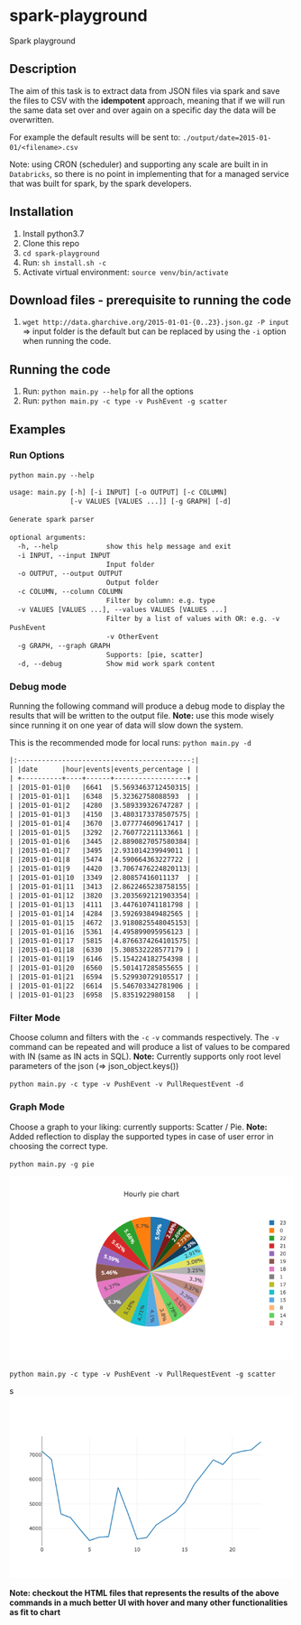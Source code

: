 # spark-playground
Spark playground

## Description
The aim of this task is to extract data from JSON files via spark and save the files to CSV with the **idempotent** approach, meaning that if we will run the same data set over and over again on a specific day the data will be overwritten.

For example the default results will be sent to:
`./output/date=2015-01-01/<filename>.csv`

Note: using CRON (scheduler) and supporting any scale are built in in
`Databricks`, so there is no point in implementing that for a managed service
that was built for spark, by the spark developers.


## Installation
1. Install python3.7
1. Clone this repo
1. `cd spark-playground`
1. Run: `sh install.sh -c`
1. Activate virtual environment: `source venv/bin/activate`

## Download files - prerequisite to running the code
1. `wget http://data.gharchive.org/2015-01-01-{0..23}.json.gz -P input` => input folder is the default but can be replaced by using the `-i` option when running the code.

## Running the code
1. Run: `python main.py --help` for all the options
1. Run: `python main.py -c type -v PushEvent -g scatter`

## Examples

### Run Options
`python main.py --help`

```
usage: main.py [-h] [-i INPUT] [-o OUTPUT] [-c COLUMN]
               [-v VALUES [VALUES ...]] [-g GRAPH] [-d]

Generate spark parser

optional arguments:
  -h, --help            show this help message and exit
  -i INPUT, --input INPUT
                        Input folder
  -o OUTPUT, --output OUTPUT
                        Output folder
  -c COLUMN, --column COLUMN
                        Filter by column: e.g. type
  -v VALUES [VALUES ...], --values VALUES [VALUES ...]
                        Filter by a list of values with OR: e.g. -v PushEvent
                        -v OtherEvent
  -g GRAPH, --graph GRAPH
                        Supports: [pie, scatter]
  -d, --debug           Show mid work spark content
```

### Debug mode

Running the following command will produce a debug mode to display the results that will be written to the output file.
**Note:** use this mode wisely since running it on one year of data will slow down the system.

This is the recommended mode for local runs:
`python main.py -d`

```
|:-------------------------------------------:|
| |date      |hour|events|events_percentage | |
| +----------+----+------+------------------+ |
| |2015-01-01|0   |6641  |5.5693463712450315| |
| |2015-01-01|1   |6348  |5.32362758088593  | |
| |2015-01-01|2   |4280  |3.589339326747287 | |
| |2015-01-01|3   |4150  |3.4803173378507575| |
| |2015-01-01|4   |3670  |3.077774609617417 | |
| |2015-01-01|5   |3292  |2.760772211133661 | |
| |2015-01-01|6   |3445  |2.8890827057580384| |
| |2015-01-01|7   |3495  |2.931014239949011 | |
| |2015-01-01|8   |5474  |4.590664363227722 | |
| |2015-01-01|9   |4420  |3.7067476224820113| |
| |2015-01-01|10  |3349  |2.80857416011137  | |
| |2015-01-01|11  |3413  |2.8622465238758155| |
| |2015-01-01|12  |3820  |3.2035692121903354| |
| |2015-01-01|13  |4111  |3.447610741181798 | |
| |2015-01-01|14  |4284  |3.592693849482565 | |
| |2015-01-01|15  |4672  |3.9180825548045153| |
| |2015-01-01|16  |5361  |4.495899095956123 | |
| |2015-01-01|17  |5815  |4.8766374264101575| |
| |2015-01-01|18  |6330  |5.308532228577179 | |
| |2015-01-01|19  |6146  |5.154224182754398 | |
| |2015-01-01|20  |6560  |5.501417285855655 | |
| |2015-01-01|21  |6594  |5.529930729105517 | |
| |2015-01-01|22  |6614  |5.546703342781906 | |
| |2015-01-01|23  |6958  |5.8351922980158   | |
```

### Filter Mode
Choose column and filters with the `-c` `-v` commands respectively.
The `-v` command can be repeated and will produce a list of values to be compared
with IN (same as IN acts in SQL).
**Note:** Currently supports only root level parameters of the json (=> json_object.keys())

`python main.py -c type -v PushEvent -v PullRequestEvent -d`

### Graph Mode
Choose a graph to your liking: currently supports: Scatter / Pie.
**Note:** Added reflection to display the supported types in case of user error in choosing the correct type.

`python main.py -g pie`


![](charts_example/pie_chart.png)


`python main.py -c type -v PushEvent -v PullRequestEvent -g scatter`


s![](charts_example/scatter_chart.png)

**Note: checkout the HTML files that represents the results of the above commands in a much better UI with hover and many other functionalities as fit to chart**